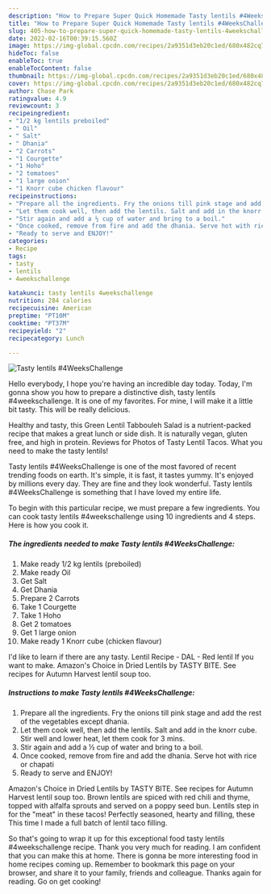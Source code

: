 ```yaml
---
description: "How to Prepare Super Quick Homemade Tasty lentils #4WeeksChallenge"
title: "How to Prepare Super Quick Homemade Tasty lentils #4WeeksChallenge"
slug: 405-how-to-prepare-super-quick-homemade-tasty-lentils-4weekschallenge
date: 2022-02-16T00:39:15.560Z
image: https://img-global.cpcdn.com/recipes/2a9351d3eb20c1ed/680x482cq70/tasty-lentils-4weekschallenge-recipe-main-photo.jpg
hideToc: false
enableToc: true
enableTocContent: false
thumbnail: https://img-global.cpcdn.com/recipes/2a9351d3eb20c1ed/680x482cq70/tasty-lentils-4weekschallenge-recipe-main-photo.jpg
cover: https://img-global.cpcdn.com/recipes/2a9351d3eb20c1ed/680x482cq70/tasty-lentils-4weekschallenge-recipe-main-photo.jpg
author: Chase Park
ratingvalue: 4.9
reviewcount: 3
recipeingredient:
- "1/2 kg lentils preboiled"
- " Oil"
- " Salt"
- " Dhania"
- "2 Carrots"
- "1 Courgette"
- "1 Hoho"
- "2 tomatoes"
- "1 large onion"
- "1 Knorr cube chicken flavour"
recipeinstructions:
- "Prepare all the ingredients. Fry the onions till pink stage and add the rest of the vegetables except dhania."
- "Let them cook well, then add the lentils. Salt and add in the knorr cube. Stir well and lower heat, let them cook for 3 mins."
- "Stir again and add a ½ cup of water and bring to a boil."
- "Once cooked, remove from fire and add the dhania. Serve hot with rice or chapati"
- "Ready to serve and ENJOY!"
categories:
- Recipe
tags:
- tasty
- lentils
- 4weekschallenge

katakunci: tasty lentils 4weekschallenge 
nutrition: 284 calories
recipecuisine: American
preptime: "PT10M"
cooktime: "PT37M"
recipeyield: "2"
recipecategory: Lunch

---
```



![Tasty lentils #4WeeksChallenge](https://img-global.cpcdn.com/recipes/2a9351d3eb20c1ed/680x482cq70/tasty-lentils-4weekschallenge-recipe-main-photo.jpg)

Hello everybody, I hope you're having an incredible day today. Today, I'm gonna show you how to prepare a distinctive dish, tasty lentils #4weekschallenge. It is one of my favorites. For mine, I will make it a little bit tasty. This will be really delicious.

Healthy and tasty, this Green Lentil Tabbouleh Salad is a nutrient-packed recipe that makes a great lunch or side dish. It is naturally vegan, gluten free, and high in protein. Reviews for Photos of Tasty Lentil Tacos. What you need to make the tasty lentils!

Tasty lentils #4WeeksChallenge is one of the most favored of recent trending foods on earth. It's simple, it is fast, it tastes yummy. It's enjoyed by millions every day. They are fine and they look wonderful. Tasty lentils #4WeeksChallenge is something that I have loved my entire life.


To begin with this particular recipe, we must prepare a few ingredients. You can cook tasty lentils #4weekschallenge using 10 ingredients and 4 steps. Here is how you cook it.

<!--inarticleads1-->

##### The ingredients needed to make Tasty lentils #4WeeksChallenge:

1. Make ready 1/2 kg lentils (preboiled)
1. Make ready  Oil
1. Get  Salt
1. Get  Dhania
1. Prepare 2 Carrots
1. Take 1 Courgette
1. Take 1 Hoho
1. Get 2 tomatoes
1. Get 1 large onion
1. Make ready 1 Knorr cube (chicken flavour)


I&#39;d like to learn if there are any tasty. Lentil Recipe - DAL - Red lentil If you want to make. Amazon&#39;s Choice in Dried Lentils by TASTY BITE. See recipes for Autumn Harvest lentil soup too. 

<!--inarticleads2-->

##### Instructions to make Tasty lentils #4WeeksChallenge:

1. Prepare all the ingredients. Fry the onions till pink stage and add the rest of the vegetables except dhania.
1. Let them cook well, then add the lentils. Salt and add in the knorr cube. Stir well and lower heat, let them cook for 3 mins.
1. Stir again and add a ½ cup of water and bring to a boil.
1. Once cooked, remove from fire and add the dhania. Serve hot with rice or chapati
1. Ready to serve and ENJOY!

Amazon&#39;s Choice in Dried Lentils by TASTY BITE. See recipes for Autumn Harvest lentil soup too. Brown lentils are spiced with red chili and thyme, topped with alfalfa sprouts and served on a poppy seed bun. Lentils step in for the &#34;meat&#34; in these tacos! Perfectly seasoned, hearty and filling, these This time I made a full batch of lentil taco filling. 

So that's going to wrap it up for this exceptional food tasty lentils #4weekschallenge recipe. Thank you very much for reading. I am confident that you can make this at home. There is gonna be more interesting food in home recipes coming up. Remember to bookmark this page on your browser, and share it to your family, friends and colleague. Thanks again for reading. Go on get cooking!
